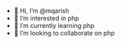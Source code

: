 - 👋 Hi, I’m @mqarish
- 👀 I’m interested in php
- 🌱 I’m currently learning php
- 💞️ I’m looking to collaborate on php

<!---
mqarish/mqarish is a ✨ special ✨ repository because its `README.md` (this file) appears on your GitHub profile.
You can click the Preview link to take a look at your changes.
--->
